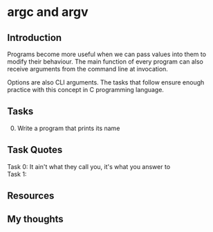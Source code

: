 # argc and argv

## Introduction
Programs become more useful when we can pass values into them
to modify their behaviour. The main function of every program
can also receive arguments from the command line at invocation.

Options are also CLI arguments. The tasks that follow ensure 
enough practice with this concept in C programming language.

## Tasks
0. Write a program that prints its name

## Task Quotes
Task 0: It ain't what they call you, it's what you answer to  
Task 1:

## Resources

## My thoughts

